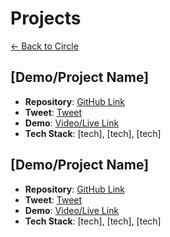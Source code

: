 # Projects

[← Back to Circle](../README.md)

## [Demo/Project Name]
- **Repository**: [GitHub Link]()
- **Tweet**: [Tweet]()
- **Demo**: [Video/Live Link]()
- **Tech Stack**: [tech], [tech], [tech]

## [Demo/Project Name]
- **Repository**: [GitHub Link]()
- **Tweet**: [Tweet]()
- **Demo**: [Video/Live Link]()
- **Tech Stack**: [tech], [tech], [tech]